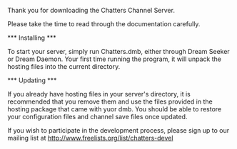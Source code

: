 Thank you for downloading the Chatters Channel Server.

Please take the time to read through the documentation carefully.

*** Installing ***

To start your server, simply run Chatters.dmb, either through Dream Seeker or Dream Daemon. Your first time running the program, it will unpack the hosting files into the current directory.

*** Updating ***

If you already have hosting files in your server's directory, it is recommended that you remove them and use the files provided in the hosting package that came with yuor dmb. You should be able to restore your configuration files and channel save files once updated.

If you wish to participate in the development process, please sign up to our mailing list at http://www.freelists.org/list/chatters-devel

